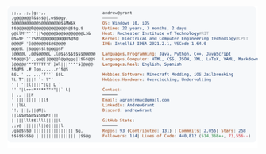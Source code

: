 <a href="https://github.com/tylermong/tylermong">
  <picture>
    <source media="(prefers-color-scheme: dark)" srcset="https://raw.githubusercontent.com/tylermong/tylermong/main/dark_mode.svg">
    <img alt="Andrew Grant's GitHub Profile README" src="https://raw.githubusercontent.com/tylermong/tylermong/main/light_mode.svg">
  </picture>
</a>